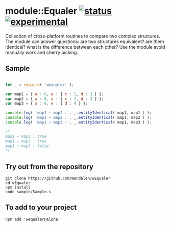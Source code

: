 
# module::Equaler [![status](https://github.com/Wandalen/wEqualer/workflows/publish/badge.svg)](https://github.com/Wandalen/wEqualer/actions?query=workflow%3Apublish) [![experimental](https://img.shields.io/badge/stability-experimental-orange.svg)](https://github.com/emersion/stability-badges#experimental)

Collection of cross-platform routines to compare two complex structures. The module can answer questions: are two structures equivalent? are them identical? what is the difference between each other? Use the module avoid manually work and cherry picking.

## Sample
```js

let _ = require( 'wequaler' );

var map1 = { a : 0, e : { c : 2, d : 3 } };
var map2 = { a : 0, e : { c : 2, d : 3 } };
var map3 = { a : 0, e : { d : 4 } };

console.log( 'map1 ~ map2 :', _.entityIdentical( map1, map1 ) );
console.log( 'map1 ~ map2 :', _.entityIdentical( map1, map2 ) );
console.log( 'map1 ~ map3 :', _.entityIdentical( map1, map3 ) );

/*
map1 ~ map1 : true
map1 ~ map2 : true
map1 ~ map3 : false
*/

```

## Try out from the repository
```
git clone https://github.com/Wandalen/wEqualer
cd wEqualer
npm install
node sample/Sample.s
```

## To add to your project
```
npm add 'wequaler@alpha'
```





